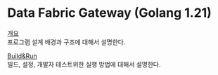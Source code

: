 # Data Fabric Gateway (Golang 1.21)  
[개요](./docs/README.md)  
프로그램 설계 배경과 구조에 대해서 설명한다.  

[Build&Run](./docs/Build.md)  
빌드, 설정, 개발자 테스트위한 실행 방법에 대해서 설명한다.  
